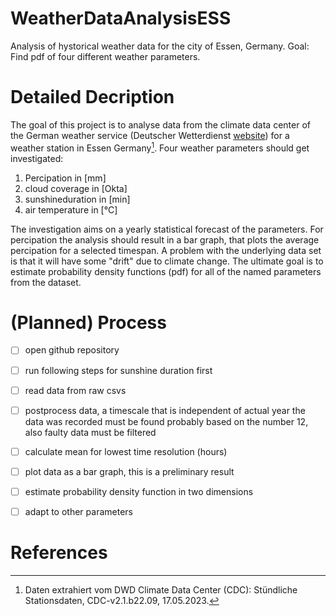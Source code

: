 # WeatherDataAnalysisESS
Analysis of hystorical weather data for the city of Essen, Germany. Goal: Find pdf of four different weather parameters.

# Detailed Decription
The goal of this project is to analyse data from the climate data center of the German weather service (Deutscher Wetterdienst [website](dwd.de)) for a weather station in Essen Germany[^WeatherDataSource]. Four weather parameters should get investigated:

1. Percipation in [mm]
2. cloud coverage in [Okta]
3. sunshineduration in [min]
4. air temperature in [°C]

The investigation aims on a yearly statistical forecast of the parameters. For percipation the analysis should result in a bar graph, that plots the average percipation for a selected timespan. A problem with the underlying data set is that it will have some "drift" due to climate change. The ultimate goal is to estimate probability density functions (pdf) for all of the named parameters from the dataset.

# (Planned) Process
- [ ] open github repository
- [ ] run following steps for sunshine duration first
- [ ] read data from raw csvs
- [ ] postprocess data, a timescale that is independent of actual year the data was recorded must be found probably based on the number 12, also faulty data must be filtered
- [ ] calculate mean for lowest time resolution (hours)
- [ ] plot data as a bar graph, this is a preliminary result
- [ ] estimate probability density function in two dimensions
- [ ] adapt to other parameters


# References

[^WeatherDataSource]: Daten extrahiert vom DWD Climate Data Center (CDC): Stündliche Stationsdaten, CDC-v2.1.b22.09, 17.05.2023.
